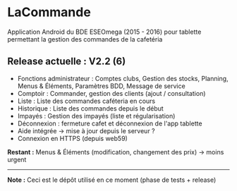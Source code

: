 # LaCommande
Application Android du BDE ESEOmega (2015 - 2016) pour tablette permettant la gestion des commandes de la cafetéria

## Release actuelle : V2.2 (6)

- Fonctions administrateur : Comptes clubs, Gestion des stocks, Planning, Menus & Éléments, Paramètres BDD, Message de service
- Comptoir : Commander, gestion des clients (ajout / consultation)
- Liste : Liste des commandes caféteria en cours
- Historique : Liste des commandes depuis le début
- Impayés : Gestion des impayés (liste et régularisation)
- Déconnexion : fermeture cafet et déconnexion de l'app tablette
- Aide intégrée → mise à jour depuis le serveur ?
- Connexion en HTTPS (depuis web59)

**Restant :**
Menus & Éléments (modification, changement des prix) → moins urgent

--- 

**Note :** Ceci est le dépôt utilisé en ce moment (phase de tests + release)